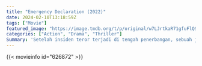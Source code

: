 ```yaml
---
title: "Emergency Declaration (2022)"
date: 2024-02-10T13:18:59Z
tags: ["Movie"]
featured_image: "https://image.tmdb.org/t/p/original/w7LJrtkaR71gfuFlQSop8rONoOp.jpg"
categories: ["Action", "Drama", "Thriller"]
Summary: 'Setelah insiden teror terjadi di tengah penerbangan, sebuah jet penumpang mengumumkan keadaan darurat.'
---
```


<mux-player stream-type="on-demand"
src="https://kp3d-my.sharepoint.com/personal/ryoo_kp3d_onmicrosoft_com/_layouts/15/download.aspx?share=EX_J32IPttlLqdrGlaY_7MABL8lBNNw5kA9uLbh8bW2XQw" prefer-playback="mse" controls>

</mux-player>


{{< movieinfo id="626872" >}}

<script src="https://cdn.jsdelivr.net/npm/@mux/mux-player"></script>

 <script type="application/ld+json">
{
"@context": "https://schema.org/",
"@type": "VideoObject",
"name": "Emergency Declaration (2022)",
"contentUrl": "https://stream.mux.com/t1vdxsHF8T4UIVg4jn7xZoemad2I96K92AfmohE4iIM.m3u8",
"thumbnailUrl": "https://image.tmdb.org/t/p/original/w7LJrtkaR71gfuFlQSop8rONoOp.jpg?width=314&fit_mode=preserve&time=25",
"uploadDate": "2023-11-19T13:41:12Z",
}

</script>
